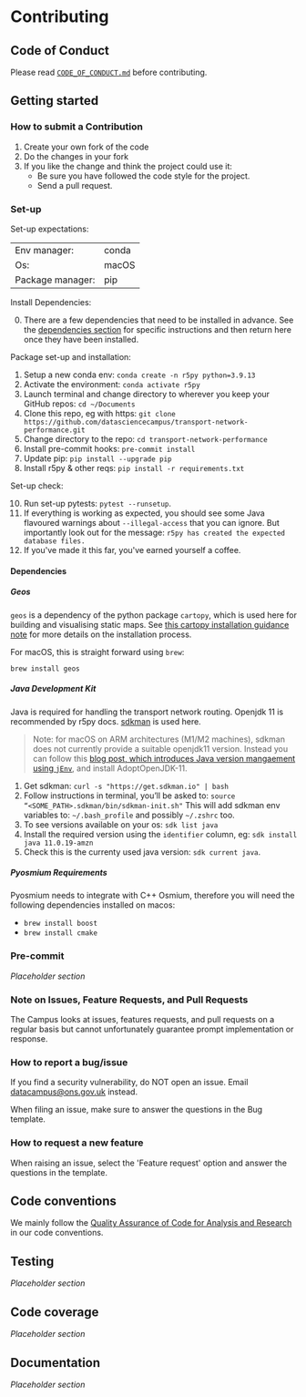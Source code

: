 # Contributing

## Code of Conduct

Please read [`CODE_OF_CONDUCT.md`](CODE_OF_CONDUCT.md) before contributing.

## Getting started

### How to submit a Contribution

1. Create your own fork of the code
2. Do the changes in your fork
3. If you like the change and think the project could use it:
    * Be sure you have followed the code style for the project.
    * Send a pull request.

### Set-up

Set-up expectations:

|  | |
| --- | --- |
| Env manager: | conda |
| Os: | macOS |
| Package manager: | pip |

Install Dependencies:

0. There are a few dependencies that need to be installed in advance. See the [dependencies section](#markdown-header-dependencies) for specific instructions and then return here once they have been installed.

Package set-up and installation:

1. Setup a new conda env: `conda create -n r5py python=3.9.13`
2. Activate the environment: `conda activate r5py`
3. Launch terminal and change directory to wherever you keep your GitHub repos: `cd ~/Documents`
4. Clone this repo, eg with https: `git clone https://github.com/datasciencecampus/transport-network-performance.git`
5. Change directory to the repo: `cd transport-network-performance`
6. Install pre-commit hooks: `pre-commit install`
7. Update pip: `pip install --upgrade pip`
8. Install r5py & other reqs: `pip install -r requirements.txt`

Set-up check:

10. Run set-up pytests: `pytest --runsetup`.
11. If everything is working as expected, you should see some Java flavoured warnings about `--illegal-access` that you can ignore. But importantly look out for the message: `r5py has created the expected database files.`
12. If you've made it this far, you've earned yourself a coffee.

#### Dependencies

##### Geos

`geos` is a dependency of the python package `cartopy`, which is used here for building and visualising static maps. See [this cartopy installation guidance note](https://github.com/SciTools/cartopy/blob/main/INSTALL) for more details on the installation process.

For macOS, this is straight forward using `brew`:

```console
brew install geos
```

##### Java Development Kit
Java is required for handling the transport network routing. Openjdk 11 is recommended by r5py docs. [sdkman](https://sdkman.io/) is used here.

> Note: for macOS on ARM architectures (M1/M2 machines), sdkman does not currently provide a suitable openjdk11 version. Instead you can follow this [blog post, which introduces Java version mangaement using `jEnv`](https://blog.bigoodyssey.com/how-to-manage-multiple-java-version-in-macos-e5421345f6d0), and install AdoptOpenJDK-11.

1. Get sdkman: `curl -s "https://get.sdkman.io" | bash`
2. Follow instructions in terminal, you’ll be asked to: `source “<SOME_PATH>.sdkman/bin/sdkman-init.sh"`
This will add sdkman env variables to: `~/.bash_profile` and possibly `~/.zshrc` too.
3. To see versions available on your os: `sdk list java`
4. Install the required version using the `identifier` column, eg: `sdk install java 11.0.19-amzn`
5. Check this is the currenty used java version: `sdk current java`.

##### Pyosmium Requirements

Pyosmium needs to integrate with C++ Osmium, therefore you will need the
following dependencies installed on macos:
* `brew install boost`
* `brew install cmake`

### Pre-commit

*Placeholder section*

### Note on Issues, Feature Requests, and Pull Requests

The Campus looks at issues, features requests, and pull requests on a regular basis but cannot unfortunately guarantee prompt implementation or response.

### How to report a bug/issue

If you find a security vulnerability, do NOT open an issue. Email datacampus@ons.gov.uk instead.

When filing an issue, make sure to answer the questions in the Bug template.

### How to request a new feature

When raising an issue, select the 'Feature request' option and answer the questions in the template.

## Code conventions

We mainly follow the [Quality Assurance of Code for Analysis and Research](https://best-practice-and-impact.github.io/qa-of-code-guidance/intro.html) in our code conventions.

## Testing

*Placeholder section*

## Code coverage

*Placeholder section*

## Documentation

*Placeholder section*

